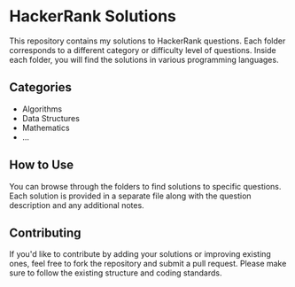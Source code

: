 # HackerRank Solutions

This repository contains my solutions to HackerRank questions. Each folder corresponds to a different category or difficulty level of questions. Inside each folder, you will find the solutions in various programming languages.

## Categories

- Algorithms
- Data Structures
- Mathematics
- ...

## How to Use

You can browse through the folders to find solutions to specific questions. Each solution is provided in a separate file along with the question description and any additional notes.

## Contributing

If you'd like to contribute by adding your solutions or improving existing ones, feel free to fork the repository and submit a pull request. Please make sure to follow the existing structure and coding standards.
